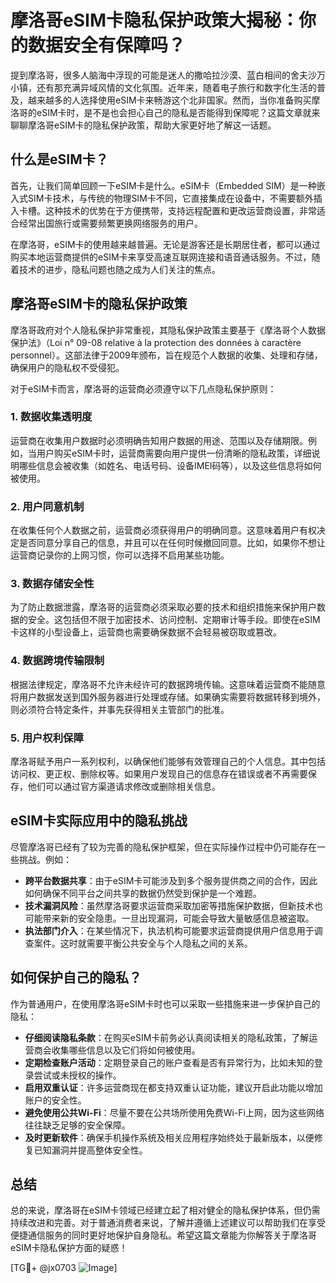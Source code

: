 # 摩洛哥eSIM卡隐私保护政策大揭秘：你的数据安全有保障吗？

提到摩洛哥，很多人脑海中浮现的可能是迷人的撒哈拉沙漠、蓝白相间的舍夫沙万小镇，还有那充满异域风情的文化氛围。近年来，随着电子旅行和数字化生活的普及，越来越多的人选择使用eSIM卡来畅游这个北非国家。然而，当你准备购买摩洛哥的eSIM卡时，是不是也会担心自己的隐私是否能得到保障呢？这篇文章就来聊聊摩洛哥eSIM卡的隐私保护政策，帮助大家更好地了解这一话题。

## 什么是eSIM卡？

首先，让我们简单回顾一下eSIM卡是什么。eSIM卡（Embedded SIM）是一种嵌入式SIM卡技术，与传统的物理SIM卡不同，它直接集成在设备中，不需要额外插入卡槽。这种技术的优势在于方便携带，支持远程配置和更改运营商设置，非常适合经常出国旅行或需要频繁更换网络服务的用户。

在摩洛哥，eSIM卡的使用越来越普遍。无论是游客还是长期居住者，都可以通过购买本地运营商提供的eSIM卡来享受高速互联网连接和语音通话服务。不过，随着技术的进步，隐私问题也随之成为人们关注的焦点。

## 摩洛哥eSIM卡的隐私保护政策

摩洛哥政府对个人隐私保护非常重视，其隐私保护政策主要基于《摩洛哥个人数据保护法》（Loi n° 09-08 relative à la protection des données à caractère personnel）。这部法律于2009年颁布，旨在规范个人数据的收集、处理和存储，确保用户的隐私权不受侵犯。

对于eSIM卡而言，摩洛哥的运营商必须遵守以下几点隐私保护原则：

### 1. 数据收集透明度

运营商在收集用户数据时必须明确告知用户数据的用途、范围以及存储期限。例如，当用户购买eSIM卡时，运营商需要向用户提供一份清晰的隐私政策，详细说明哪些信息会被收集（如姓名、电话号码、设备IMEI码等），以及这些信息将如何被使用。

### 2. 用户同意机制

在收集任何个人数据之前，运营商必须获得用户的明确同意。这意味着用户有权决定是否同意分享自己的信息，并且可以在任何时候撤回同意。比如，如果你不想让运营商记录你的上网习惯，你可以选择不启用某些功能。

### 3. 数据存储安全性

为了防止数据泄露，摩洛哥的运营商必须采取必要的技术和组织措施来保护用户数据的安全。这包括但不限于加密技术、访问控制、定期审计等手段。即使在eSIM卡这样的小型设备上，运营商也需要确保数据不会轻易被窃取或篡改。

### 4. 数据跨境传输限制

根据法律规定，摩洛哥不允许未经许可的数据跨境传输。这意味着运营商不能随意将用户数据发送到国外服务器进行处理或存储。如果确实需要将数据转移到境外，则必须符合特定条件，并事先获得相关主管部门的批准。

### 5. 用户权利保障

摩洛哥赋予用户一系列权利，以确保他们能够有效管理自己的个人信息。其中包括访问权、更正权、删除权等。如果用户发现自己的信息存在错误或者不再需要保存，他们可以通过官方渠道请求修改或删除相关信息。

## eSIM卡实际应用中的隐私挑战

尽管摩洛哥已经有了较为完善的隐私保护框架，但在实际操作过程中仍可能存在一些挑战。例如：

- **跨平台数据共享**：由于eSIM卡可能涉及到多个服务提供商之间的合作，因此如何确保不同平台之间共享的数据仍然受到保护是一个难题。
- **技术漏洞风险**：虽然摩洛哥要求运营商采取加密等措施保护数据，但新技术也可能带来新的安全隐患。一旦出现漏洞，可能会导致大量敏感信息被盗取。
- **执法部门介入**：在某些情况下，执法机构可能要求运营商提供用户信息用于调查案件。这时就需要平衡公共安全与个人隐私之间的关系。

## 如何保护自己的隐私？

作为普通用户，在使用摩洛哥eSIM卡时也可以采取一些措施来进一步保护自己的隐私：

- **仔细阅读隐私条款**：在购买eSIM卡前务必认真阅读相关的隐私政策，了解运营商会收集哪些信息以及它们将如何被使用。
- **定期检查账户活动**：定期登录自己的账户查看是否有异常行为，比如未知的登录尝试或未授权的操作。
- **启用双重认证**：许多运营商现在都支持双重认证功能，建议开启此功能以增加账户的安全性。
- **避免使用公共Wi-Fi**：尽量不要在公共场所使用免费Wi-Fi上网，因为这些网络往往缺乏足够的安全保障。
- **及时更新软件**：确保手机操作系统及相关应用程序始终处于最新版本，以便修复已知漏洞并提高整体安全性。

## 总结

总的来说，摩洛哥在eSIM卡领域已经建立起了相对健全的隐私保护体系，但仍需持续改进和完善。对于普通消费者来说，了解并遵循上述建议可以帮助我们在享受便捷通信服务的同时更好地保护自身隐私。希望这篇文章能为你解答关于摩洛哥eSIM卡隐私保护方面的疑惑！

[TG💪+ @jx0703 ![Image](https://github.com/user-attachments/assets/dbca1d08-cadb-493c-b0ec-ad6f7a83f270)]